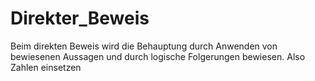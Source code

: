 # Direkter_Beweis 
Beim direkten Beweis wird die Behauptung durch Anwenden von bewiesenen Aussagen und durch logische Folgerungen bewiesen.
Also Zahlen einsetzen



